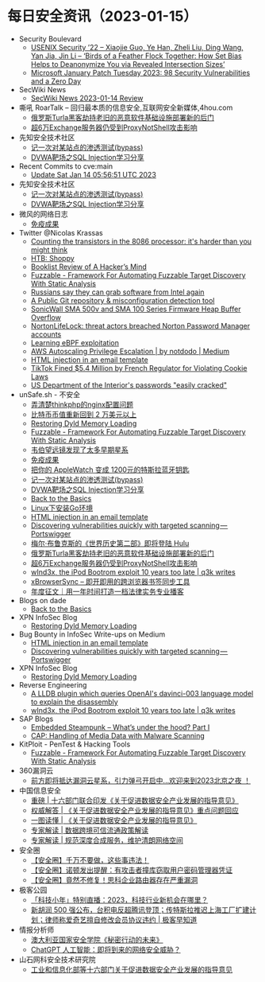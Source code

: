 # 每日安全资讯（2023-01-15）

- Security Boulevard
  - [USENIX Security ’22 – Xiaojie Guo, Ye Han, Zheli Liu, Ding Wang, Yan Jia, Jin Li – ‘Birds of a Feather Flock Together: How Set Bias Helps to Deanonymize You via Revealed Intersection Sizes’](https://securityboulevard.com/2023/01/usenix-security-22-xiaojie-guo-ye-han-zheli-liu-ding-wang-yan-jia-jin-li-birds-of-a-feather-flock-together-how-set-bias-helps-to-deanonymize-you-via-revealed-intersection-sizes/)
  - [Microsoft January Patch Tuesday 2023: 98 Security Vulnerabilities and a Zero Day](https://securityboulevard.com/2023/01/microsoft-january-patch-tuesday-2023-98-security-vulnerabilities-and-a-zero-day/)
- SecWiki News
  - [SecWiki News 2023-01-14 Review](http://www.sec-wiki.com/?2023-01-14)
- 嘶吼 RoarTalk – 回归最本质的信息安全,互联网安全新媒体,4hou.com
  - [俄罗斯Turla黑客劫持老旧的恶意软件基础设施部署新的后门](https://www.4hou.com/posts/DE4K)
  - [超6万Exchange服务器仍受到ProxyNotShell攻击影响](https://www.4hou.com/posts/03QL)
- 先知安全技术社区
  - [记一次对某站点的渗透测试(bypass)](https://xz.aliyun.com/t/12041)
  - [DVWA靶场之SQL Injection学习分享](https://xz.aliyun.com/t/12040)
- Recent Commits to cve:main
  - [Update Sat Jan 14 05:56:51 UTC 2023](https://github.com/trickest/cve/commit/d3a667431ed98058d9c3ccca7586620ef9d822a8)
- 先知安全技术社区
  - [记一次对某站点的渗透测试(bypass)](https://xz.aliyun.com/t/12041)
  - [DVWA靶场之SQL Injection学习分享](https://xz.aliyun.com/t/12040)
- 微风的网络日志
  - [免疫成果](http://leybreeze.com/blog/?p=220055)
- Twitter @Nicolas Krassas
  - [Counting the transistors in the 8086 processor: it's harder than you might think](https://twitter.com/Dinosn/status/1614331787957735424)
  - [HTB: Shoppy](https://twitter.com/Dinosn/status/1614327260361768962)
  - [Booklist Review of A Hacker’s Mind](https://twitter.com/Dinosn/status/1614327192753950721)
  - [Fuzzable - Framework For Automating Fuzzable Target Discovery With Static Analysis](https://twitter.com/Dinosn/status/1614246643771080707)
  - [Russians say they can grab software from Intel again](https://twitter.com/Dinosn/status/1614182262953713664)
  - [A Public Git repository & misconfiguration detection tool](https://twitter.com/Dinosn/status/1614149390096031746)
  - [SonicWall SMA 500v and SMA 100 Series Firmware Heap Buffer Overflow](https://twitter.com/Dinosn/status/1614149327424786432)
  - [NortonLifeLock: threat actors breached Norton Password Manager accounts](https://twitter.com/Dinosn/status/1614149216871514112)
  - [Learning eBPF exploitation](https://twitter.com/Dinosn/status/1614149139033382912)
  - [AWS Autoscaling Privilege Escalation | by notdodo | Medium](https://twitter.com/Dinosn/status/1614148973748490240)
  - [HTML injection in an email template](https://twitter.com/Dinosn/status/1614148834677899266)
  - [TikTok Fined $5.4 Million by French Regulator for Violating Cookie Laws](https://twitter.com/Dinosn/status/1614133111779885056)
  - [US Department of the Interior's passwords "easily cracked"](https://twitter.com/Dinosn/status/1614132933735899139)
- unSafe.sh - 不安全
  - [弄清楚thinkphp的nginx配置问题](https://buaq.net/go-145556.html)
  - [比特币币值重新回到 2 万美元以上](https://buaq.net/go-145548.html)
  - [Restoring Dyld Memory Loading](https://buaq.net/go-145537.html)
  - [Fuzzable - Framework For Automating Fuzzable Target Discovery With Static Analysis](https://buaq.net/go-145538.html)
  - [韦伯望远镜发现了太多早期星系](https://buaq.net/go-145534.html)
  - [免疫成果](https://buaq.net/go-145528.html)
  - [把你的 AppleWatch 变成 1200元的特斯拉蓝牙钥匙](https://buaq.net/go-145520.html)
  - [记一次对某站点的渗透测试(bypass)](https://buaq.net/go-145532.html)
  - [DVWA靶场之SQL Injection学习分享](https://buaq.net/go-145533.html)
  - [Back to the Basics](https://buaq.net/go-145521.html)
  - [Linux下安装Go环境](https://buaq.net/go-145504.html)
  - [HTML injection in an email template](https://buaq.net/go-145506.html)
  - [Discovering vulnerabilities quickly with targeted scanning — Portswigger](https://buaq.net/go-145507.html)
  - [梅尔·布鲁克斯的《世界历史第二部》即将登陆 Hulu](https://buaq.net/go-145549.html)
  - [俄罗斯Turla黑客劫持老旧的恶意软件基础设施部署新的后门](https://buaq.net/go-145498.html)
  - [超6万Exchange服务器仍受到ProxyNotShell攻击影响](https://buaq.net/go-145499.html)
  - [wInd3x, the iPod Bootrom exploit 10 years too late | q3k writes](https://buaq.net/go-145497.html)
  - [xBrowserSync – 即开即用的跨浏览器书签同步工具](https://buaq.net/go-145500.html)
  - [年度征文｜用一年时间打造一档法律实务专业播客](https://buaq.net/go-145503.html)
- Blogs on dade
  - [Back to the Basics](https://0xda.de/blog/2023/01/back-to-the-basics/)
- XPN InfoSec Blog
  - [Restoring Dyld Memory Loading](https://blog.xpnsec.com/restoring-dyld-memory-loading/)
- Bug Bounty in InfoSec Write-ups on Medium
  - [HTML injection in an email template](https://infosecwriteups.com/html-injection-in-an-email-template-f1a3fe77012c?source=rss----7b722bfd1b8d--bug_bounty)
  - [Discovering vulnerabilities quickly with targeted scanning — Portswigger](https://infosecwriteups.com/discovering-vulnerabilities-quickly-with-targeted-scanning-portswigger-b8c102f5c3ba?source=rss----7b722bfd1b8d--bug_bounty)
- XPN InfoSec Blog
  - [Restoring Dyld Memory Loading](https://blog.xpnsec.com/restoring-dyld-memory-loading/)
- Reverse Engineering
  - [A LLDB plugin which queries OpenAI's davinci-003 language model to explain the disassembly](https://www.reddit.com/r/ReverseEngineering/comments/10bxb9s/a_lldb_plugin_which_queries_openais_davinci003/)
  - [wInd3x, the iPod Bootrom exploit 10 years too late | q3k writes](https://www.reddit.com/r/ReverseEngineering/comments/10bes3r/wind3x_the_ipod_bootrom_exploit_10_years_too_late/)
- SAP Blogs
  - [Embedded Steampunk – What’s under the hood? Part I](https://blogs.sap.com/2023/01/14/embedded-steampunk-whats-under-the-hood-part-i/)
  - [CAP: Handling of Media Data with Malware Scanning](https://blogs.sap.com/2023/01/14/cap-handling-of-media-data-with-malware-scanning/)
- KitPloit - PenTest & Hacking Tools
  - [Fuzzable - Framework For Automating Fuzzable Target Discovery With Static Analysis](http://www.kitploit.com/2023/01/fuzzable-framework-for-automating.html)
- 360漏洞云
  - [前方即将抵达漏洞云星系，引力弹弓开启中...欢迎来到2023北京之夜 ！](https://mp.weixin.qq.com/s?__biz=Mzg5MTc5Mzk2OA==&mid=2247497212&idx=1&sn=8ef48006a3978bfda8961f0956f5a45e&chksm=cfc552a3f8b2dbb5f80a50045c0ed26a635f98b6895aa64f5ef0a89cac5a949b6032432608f5&scene=58&subscene=0#rd)
- 中国信息安全
  - [重磅 | 十六部门联合印发《关于促进数据安全产业发展的指导意见》](https://mp.weixin.qq.com/s?__biz=MzA5MzE5MDAzOA==&mid=2664173854&idx=1&sn=188877d776b6982dfe54f3e7dd3e9407&chksm=8b5913e7bc2e9af1f347868f4a4b32ce65901af85a9f43da23f6e2529b7038f2aa991d7596b6&scene=58&subscene=0#rd)
  - [权威解答 | 《关于促进数据安全产业发展的指导意见》重点问题回应](https://mp.weixin.qq.com/s?__biz=MzA5MzE5MDAzOA==&mid=2664173854&idx=2&sn=cfb9262333cf69649fce128da2c6ad0d&chksm=8b5913e7bc2e9af13f473d15fa2f58710e3325c86374da7186b7b3aa35d250c69deb28ce7c10&scene=58&subscene=0#rd)
  - [一图读懂 | 《关于促进数据安全产业发展的指导意见》](https://mp.weixin.qq.com/s?__biz=MzA5MzE5MDAzOA==&mid=2664173854&idx=3&sn=f3caec28a8d8c80ac58b5a7aa2c4465d&chksm=8b5913e7bc2e9af1149ca8f03712f0f833fbf619eb38998c484eed389ac217f4d2e1d07914db&scene=58&subscene=0#rd)
  - [专家解读 | 数据跨境可信流通政策解读](https://mp.weixin.qq.com/s?__biz=MzA5MzE5MDAzOA==&mid=2664173854&idx=4&sn=3ecb2e616e031033a6a4fee8766d6a78&chksm=8b5913e7bc2e9af176486e1584ae5c19dbd13ef64e6fd05ee9c885fcd174838f362a52a9efdf&scene=58&subscene=0#rd)
  - [专家解读 | 规范深度合成服务，维护清朗网络空间](https://mp.weixin.qq.com/s?__biz=MzA5MzE5MDAzOA==&mid=2664173854&idx=5&sn=1770a01f32196cc93ef6038026403c0a&chksm=8b5913e7bc2e9af104289d043da1ec3b360b30092da461d8a88b7935798989a99d8f03dba414&scene=58&subscene=0#rd)
- 安全圈
  - [【安全圈】千万不要做，这些事违法！](https://mp.weixin.qq.com/s?__biz=MzIzMzE4NDU1OQ==&mid=2652029816&idx=1&sn=daf551b0a80d2e8e781d5f0f7b4f396f&chksm=f36fef38c418662e0547570dbec249b086fbfdbd985f69f8a2b71dc9c3ac93b9de045df54477&scene=58&subscene=0#rd)
  - [【安全圈】诺顿发出提醒：有攻击者撞库窃取用户密码管理器凭证](https://mp.weixin.qq.com/s?__biz=MzIzMzE4NDU1OQ==&mid=2652029816&idx=2&sn=14c79b8945b708b710c75c80ec23e9b0&chksm=f36fef38c418662e97c10a107d6c342cfbd05c7c7e0a77ebfc3fa94d9f5a961a6454d7c1ffde&scene=58&subscene=0#rd)
  - [【安全圈】竟然不修复！思科企业路由器存在严重漏洞](https://mp.weixin.qq.com/s?__biz=MzIzMzE4NDU1OQ==&mid=2652029816&idx=3&sn=6c31705746744488dc93dc0ca77b4f21&chksm=f36fef38c418662e935bdf4f7d68927774fe8e0149895e2501bbf81e8c21472f01402cae5d59&scene=58&subscene=0#rd)
- 极客公园
  - [「科技小年」特别直播：2023，科技行业新机会在哪里？](https://mp.weixin.qq.com/s?__biz=MTMwNDMwODQ0MQ==&mid=2652980625&idx=1&sn=1049d010029f4b7fdc03045bea36717a&chksm=7e5438274923b1317a51f34493daf44e30b52bc146b8e95e427aa9bfabe0ae8d8e90ca3ee8b2&scene=58&subscene=0#rd)
  - [新胡润 500 强公布，台积电反超腾讯登顶；传特斯拉推迟上海工厂扩建计划；律师称爱奇艺擅自修改会员协议违约 | 极客早知道](https://mp.weixin.qq.com/s?__biz=MTMwNDMwODQ0MQ==&mid=2652980611&idx=1&sn=69f39bd88e5c2dc6ca8cf479a935fb8c&chksm=7e5438354923b1233e0a0c18fe8c282bf4a265c58c417ae2cb89b520f0292cb6d0bc3ce23d90&scene=58&subscene=0#rd)
- 情报分析师
  - [澳大利亚国家安全学院《秘密行动的未来》](https://mp.weixin.qq.com/s?__biz=MzA3Mjc1MTkwOA==&mid=2650522866&idx=1&sn=3093230058c2f01616bc4e1de3766e26&chksm=8716eab9b06163afed7454acc0b5b663e3eee2333113f523c99b5a09882e2f3b7a46a97b826e&scene=58&subscene=0#rd)
  - [ChatGPT 人工智能：即将到来的网络安全威胁？](https://mp.weixin.qq.com/s?__biz=MzA3Mjc1MTkwOA==&mid=2650522866&idx=2&sn=927a40a24b1f3664b2f0a53b8adb2dc9&chksm=8716eab9b06163af54a86a447a8068680c9cc0bbc861775c225d4a89319c71280ff190938d0d&scene=58&subscene=0#rd)
- 山石网科安全技术研究院
  - [工业和信息化部等十六部门关于促进数据安全产业发展的指导意见](https://mp.weixin.qq.com/s?__biz=MzUzMDUxNTE1Mw==&mid=2247499517&idx=1&sn=afa351fd762878ab98639be6472452ab&chksm=fa522b43cd25a255f97aaa7e0009b7030fd526cc4e51459c0d448ea6abcb61dcbd2e77cac009&scene=58&subscene=0#rd)
